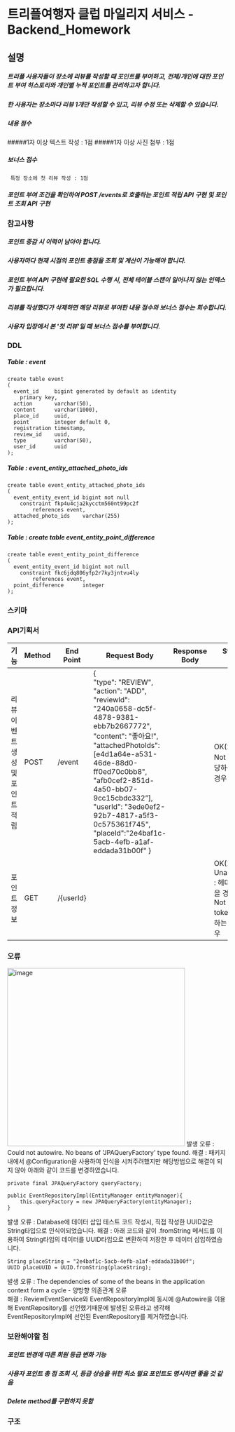 # 트리플여행자 클럽 마일리지 서비스 - Backend_Homework

## 설명
##### 트리플 사용자들이 장소에 리뷰를 작성할 때 포인트를 부여하고, 전체/개인에 대한 포인트 부여 히스토리와 개인별 누적 포인트를 관리하고자 합니다.
##### 한 사용자는 장소마다 리뷰 1개만 작성할 수 있고, 리뷰 수정 또는 삭제할 수 있습니다.
  ##### 내용 점수
   #####1자 이상 텍스트 작성 : 1점
   #####1자 이상 사진 첨부 : 1점
  ##### 보너스 점수
     특정 장소에 첫 리뷰 작성 : 1점
##### 포인트 부여 조건을 확인하여 POST /events로 호출하는 포인트 적립 API 구현 및 포인트 조회 API 구현
     
     
### 참고사항
##### 포인트 증감 시 이력이 남아야 합니다.
##### 사용자마다 현재 시점의 포인트 총점을 조회 및 계산이 가능해야 합니다.
##### 포인트 부여 API 구현에 필요한 SQL 수행 시, 전체 테이블 스캔이 일어나지 않는 인덱스가 필요합니다.
##### 리뷰를 작성했다가 삭제하면 해당 리뷰로 부여한 내용 점수와 보너스 점수는 회수합니다.
##### 사용자 입장에서 본 '첫 리뷰'일 때 보너스 점수를 부여합니다.


### DDL
  ##### Table : event
    create table event
    (
      event_id     bigint generated by default as identity
        primary key,
      action       varchar(50),
      content      varchar(1000),
      place_id     uuid,
      point        integer default 0,
      registration timestamp,
      review_id    uuid,
      type         varchar(50),
      user_id      uuid
    );
  
  ##### Table : event_entity_attached_photo_ids
    create table event_entity_attached_photo_ids
    (
      event_entity_event_id bigint not null
        constraint fkp4u4cja2kycctm560nt99pc2f
            references event,
      attached_photo_ids    varchar(255)
    );
  
  ##### Table : create table event_entity_point_difference
    create table event_entity_point_difference
    (
      event_entity_event_id bigint not null
        constraint fkc6jdq806yfp2r7ky3jntvu4ly
            references event,
      point_difference      integer
    );


### 스키마

### API기획서
|**기능**|**Method**|**End Point**|**Request Body**|**Response Body**|**StatusCode & exception**|
|---|---|---|---|---|---|
|리뷰 이벤트 생성 및 포인트 적립|POST|/event|{<br/>"type": "REVIEW",<br/>"action": "ADD",<br/>"reviewId": "240a0658-dc5f-4878-9381-ebb7b2667772",<br/>"content": "좋아요!",<br/>"attachedPhotoIds": [e4d1a64e-a531-46de-88d0-ff0ed70c0bb8", "afb0cef2-851d-4a50-bb07-9cc15cbdc332”],<br/>"userId": "3ede0ef2-92b7-4817-a5f3-0c575361f745",    <br/>"placeId":"2e4baf1c-5acb-4efb-a1af-eddada31b00f"  }||OK(200): 저장 성공<br/>Not Found(404): 해당하는 리소스가 없는 경우|
|포인트 정보|GET|/{userId}|||OK(200): 성공<br/>Unauthorized(401) : 헤더에 token이 없을 경우<br/>Not Found(404):  token의 UID에 해당하는 리소스가 없는 경우|


### 오류
<img width="406" alt="image" src="https://user-images.githubusercontent.com/81297436/178132309-2d1d8fd7-7f20-4acd-af51-f2a4c0638315.png">
발생 오류 : Could not autowire. No beans of 'JPAQueryFactory' type found.
해결 : 패키지 내에서 @Configuration을 사용하여 인식을 시켜주려했지만 해당방법으로 해결이 되지 않아 아래와 같이 코드를 변경하였습니다.
      
    private final JPAQueryFactory queryFactory;

    public EventRepositoryImpl(EntityManager entityManager){
        this.queryFactory = new JPAQueryFactory(entityManager);
    }
    
발생 오류 : Database에 데이터 삽입 테스트 코드 작성시, 직접 작성한 UUID값은 String타입으로 인식이되었습니다.
해결 : 아래 코드와 같이 .fromString 메서드를 이용하여 String타입의 데이터를 UUID타입으로 변환하여 저장한 후 데이터 삽입하였습니다.
        
    String placeString = "2e4baf1c-5acb-4efb-a1af-eddada31b00f";
    UUID placeUUID = UUID.fromString(placeString);
  
발생 오류 : The dependencies of some of the beans in the application context form a cycle - 양방향 의존관계 오류
<br/>해결 : ReviewEventService와 EventRepositoryImpl에 동시에 @Autowire을 이용해 EventRepository를 선언했기때문에 발생된 오류라고 생각해 EventRepositoryImpl에 선언된 EventRepository를 제거하였습니다.

### 보완해야할 점

##### 포인트 변경에 따른 회원 등급 변화 기능
##### 사용자 포인트 총 점 조회 시, 등급 상승을 위한 최소 필요 포인트도 명시하면 좋을 것 같음
##### Delete method를 구현하지 못함

### 구조

